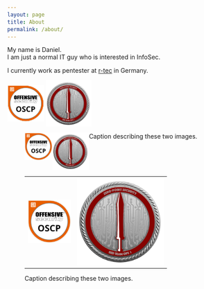 ```yaml
---
layout: page
title: About
permalink: /about/
---
```


My name is Daniel.  
I am just a normal IT guy who is interested in InfoSec.

I currently work as pentester at [r-tec](https://www.r-tec.net/home.html) in Germany.

<a href="https://www.youracclaim.com/badges/47725ad5-c23c-470b-9e0e-ed08000bcc1b"><img align="middle" src="/images/OSCP.png" width="85"/></a>
<a href="https://eu.badgr.com/public/assertions/LbHY7ftfT0KCxyMcYfIa8Q"><img align="middle" src="/images/CRTO.png" width="105"/></a> 

<figure class="half" style="display:flex">
    <img style="width:15%; height:15%" src="/images/OSCP.png">
    <img style="width:20%; height:20%" src="/images/CRTO.png">
    <figcaption>Caption describing these two images.</figcaption>
</figure>


<figure class="half">
  <table>
    <tr>
      <td>
        <img style="width:100px;" src="/images/OSCP.png">
      </td>
      <td>
        <img style="width:200px;" src="/images/CRTO.png">
      </td>
    </tr>
  </table>
  <figcaption>Caption describing these two images.</figcaption>
</figure>